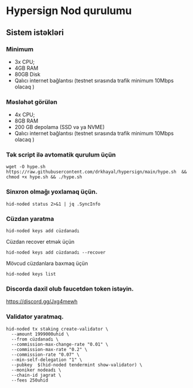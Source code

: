 # Hypersign Nod qurulumu
## Sistem istəkləri 
### Minimum
* 3x CPU; 
* 4GB RAM
* 80GB Disk
* Qalıcı internet bağlantısı (testnet sırasında trafik minimum 10Mbps olacaq )
 
### Məsləhət görülən 
* 4x CPU;
* 8GB RAM
* 200 GB depolama (SSD və ya NVME)
* Qalıcı internet bağlantısı (testnet sırasında trafik minimum 10Mbps olacaq )
### Tək script ilə avtomatik qurulum üçün 
```
wget -O hype.sh https://raw.githubusercontent.com/drkhayal/hypersign/main/hype.sh  && chmod +x hype.sh && ./hype.sh
```
### Sinxron olmağı yoxlamaq üçün.
```
hid-noded status 2>&1 | jq .SyncInfo
```
### Cüzdan yaratma
```
hid-noded keys add cüzdanadı
```
Cüzdan recover etmək üçün 
```
hid-noded keys add cüzdanadı --recover
```
Mövcud cüzdanlara baxmaq üçün 
```
hid-noded keys list
```
### Discorda daxil olub faucetdən token istəyin. 
https://discord.gg/Jxg4mewh

### Validator yaratmaq. 
```
hid-noded tx staking create-validator \
  --amount 1999000uhid \
  --from cüzdanadı \
  --commission-max-change-rate "0.01" \
  --commission-max-rate "0.2" \
  --commission-rate "0.07" \
  --min-self-delegation "1" \
  --pubkey  $(hid-noded tendermint show-validator) \
  --moniker nodeadı \
  --chain-id jagrat \
  --fees 250uhid
```
